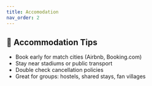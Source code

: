 ```yaml
---
title: Accomodation
nav_order: 2
---
```


## 🏨 Accommodation Tips

- Book early for match cities (Airbnb, Booking.com)
- Stay near stadiums or public transport
- Double check cancellation policies
- Great for groups: hostels, shared stays, fan villages